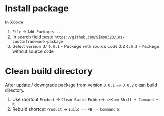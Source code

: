 # Install package

In Xcode
1. `File` -> `Add Packages...`
2. In search field paste `https://github.com/Simon323/ios-customframework-package`
3. Select version
    3.1 `0.0.1` - Package with source code
    3.2 `0.0.2` - Package without source code

# Clean build directory

After update / downgrade package from version `0.0.1` <-> `0.0.2` clean build directory.
1. Use shortcut `Product` -> `Clean Build Folder`-> `⇧⌘K` == `Shift + Command + K`
2. Rebuild shortcut `Product` -> `Build` ==  `⌘B` == `Command B`